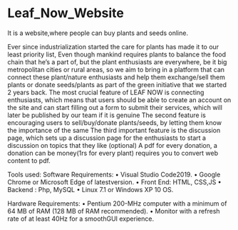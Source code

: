 # Leaf_Now_Website
It is a website,where people can buy plants and seeds online.

   Ever since industrialization started the care for plants has made it to our least priority list, Even though mankind requires plants to balance the food chain that he’s a part of, but the plant enthusiasts are everywhere, be it big metropolitan cities or rural areas, so we aim to bring in a platform that can connect these plant/nature enthusiasts and help them exchange/sell them plants or donate seeds/plants as part of the green initiative that we started 2 years back. The most crucial feature of LEAF NOW is connecting enthusiasts, which means that users should be able to create an account on the site and can start filling out a form to submit their services, which will later be published by our team if it is genuine The second feature is encouraging users to sell/buy/donate plants/seeds, by letting them know the importance of the same The third important feature is the discussion page, which sets up a discussion page for the enthusiasts to start a discussion on topics that they like (optional) A pdf for every donation, a donation can be money(1rs for every plant) requires you to convert web content to pdf.

Tools used: Software Requirements:
• Visual Studio Code2019. 
• Google Chrome or Microsoft Edge of latestversion. 
• Front End: HTML, CSS,JS 
• Backend : Php, MySQL 
• Linux 7.1 or Windows XP 10 OS.

Hardware Requirements:
• Pentium 200-MHz computer with a minimum of 64 MB of RAM (128 MB of RAM recommended).
• Monitor with a refresh rate of at least 40Hz for a smoothGUI experience.
